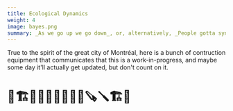 ```yaml
---
title: Ecological Dynamics
weight: 4
image: bayes.png
summary: _As we go up we go down_, or, alternatively, _People gotta synchronize to animal time_
---
```


True to the spirit of the great city of Montréal, here is a bunch of contruction
equipment that communicates that this is a work-in-progress, and maybe some day
it'll actually get updated, but don't count on it.

# 🚧🏗️👷‍♂️👷‍♀️🦺🔨🧰🪚🪛🏗️🚧